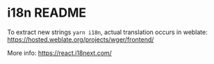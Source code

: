i18n README
===========

To extract new strings `yarn i18n`, actual translation occurs in weblate:
https://hosted.weblate.org/projects/wger/frontend/

More info: <https://react.i18next.com/>